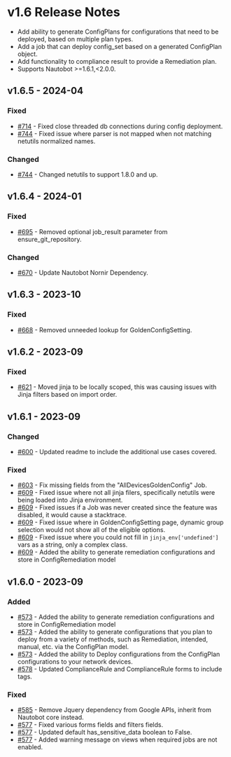 # v1.6 Release Notes

- Add ability to generate ConfigPlans for configurations that need to be deployed, based on multiple plan types.
- Add a job that can deploy config_set based on a generated ConfigPlan object.
- Add functionality to compliance result to provide a Remediation plan.
- Supports Nautobot >=1.6.1,<2.0.0.

## v1.6.5 - 2024-04

### Fixed

- [#714](https://github.com/nautobot/nautobot-app-golden-config/pull/714) - Fixed close threaded db connections during config deployment.
- [#744](https://github.com/nautobot/nautobot-app-golden-config/pull/744) - Fixed issue where parser is not mapped when not matching netutils normalized names.

### Changed

- [#744](https://github.com/nautobot/nautobot-app-golden-config/pull/744) - Changed netutils to support 1.8.0 and up.

## v1.6.4 - 2024-01

### Fixed

- [#695](https://github.com/nautobot/nautobot-app-golden-config/pull/695) - Removed optional job_result parameter from ensure_git_repository.

### Changed

- [#670](https://github.com/nautobot/nautobot-app-golden-config/pull/670) - Update Nautobot Nornir Dependency.

## v1.6.3 - 2023-10

### Fixed

- [#668](https://github.com/nautobot/nautobot-plugin-golden-config/issue/668) - Removed unneeded lookup for GoldenConfigSetting.

## v1.6.2 - 2023-09

### Fixed

- [#621](https://github.com/nautobot/nautobot-plugin-golden-config/pull/621) - Moved jinja to be locally scoped, this was causing issues with Jinja filters based on import order.

## v1.6.1 - 2023-09

### Changed

- [#600](https://github.com/nautobot/nautobot-plugin-golden-config/pull/600) - Updated readme to include the additional use cases covered.

### Fixed

- [#603](https://github.com/nautobot/nautobot-plugin-golden-config/pull/603) - Fix missing fields from the "AllDevicesGoldenConfig" Job.
- [#609](https://github.com/nautobot/nautobot-plugin-golden-config/pull/609) - Fixed issue where not all jinja filers, specifically netutils were being loaded into Jinja environment.
- [#609](https://github.com/nautobot/nautobot-plugin-golden-config/pull/609) - Fixed issues if a Job was never created since the feature was disabled, it would cause a stacktrace.
- [#609](https://github.com/nautobot/nautobot-plugin-golden-config/pull/609) - Fixed issue where in GoldenConfigSetting page, dynamic group selection would not show all of the eligible options.
- [#609](https://github.com/nautobot/nautobot-plugin-golden-config/pull/609) - Fixed issue where you could not fill in `jinja_env['undefined']` vars as a string, only a complex class.
- [#609](https://github.com/nautobot/nautobot-plugin-golden-config/pull/609) - Added the ability to generate remediation configurations and store in ConfigRemediation model

## v1.6.0 - 2023-09

### Added

- [#573](https://github.com/nautobot/nautobot-plugin-golden-config/pull/573) - Added the ability to generate remediation configurations and store in ConfigRemediation model
- [#573](https://github.com/nautobot/nautobot-plugin-golden-config/pull/573) - Added the ability to generate configurations that you plan to deploy from a variety of methods, such as Remediation, intended, manual, etc. via the ConfigPlan model.
- [#573](https://github.com/nautobot/nautobot-plugin-golden-config/pull/573) - Added the ability to Deploy configurations from the ConfigPlan configurations to your network devices.
- [#578](https://github.com/nautobot/nautobot-plugin-golden-config/pull/578) - Updated ComplianceRule and ComplianceRule forms to include tags.

### Fixed

- [#585](https://github.com/nautobot/nautobot-plugin-golden-config/pull/585) - Remove Jquery dependency from Google APIs, inherit from Nautobot core instead.
- [#577](https://github.com/nautobot/nautobot-plugin-golden-config/pull/577) - Fixed various forms fields and filters fields.
- [#577](https://github.com/nautobot/nautobot-plugin-golden-config/pull/577) - Updated default has_sensitive_data boolean to False.
- [#577](https://github.com/nautobot/nautobot-plugin-golden-config/pull/577) - Added warning message on views when required jobs are not enabled.
